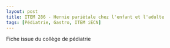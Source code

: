 ```yaml
---
layout: post
title: ITEM 286 - Hernie pariétale chez l'enfant et l'adulte
tags: [Pédiatrie, Gastro, ITEM iECN]
---
```


Fiche issue du collège de pédiatrie



